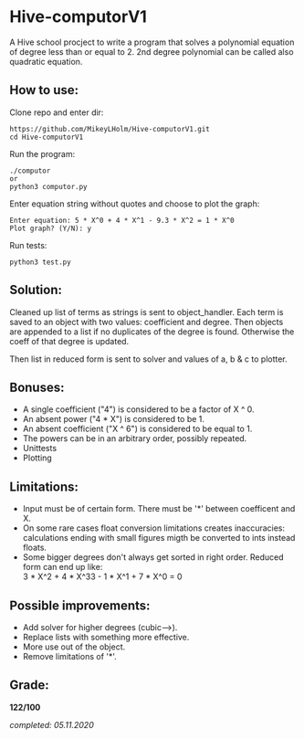 # Hive-computorV1
A Hive school procject to write a program that solves a polynomial equation of degree less than or equal to 2. 2nd degree polynomial can be called also quadratic equation.

## How to use:

Clone repo and enter dir:
```
https://github.com/MikeyLHolm/Hive-computorV1.git
cd Hive-computorV1
```
Run the program:
```
./computor
or
python3 computor.py
```
Enter equation string without quotes and choose to plot the graph:
```
Enter equation: 5 * X^0 + 4 * X^1 - 9.3 * X^2 = 1 * X^0
Plot graph? (Y/N): y
```

Run tests:
```
python3 test.py
```

## Solution:
Cleaned up list of terms as strings is sent to object_handler. Each term is saved to an object with two values: coefficient and degree. Then objects are appended to a list if no duplicates of the degree is found. Otherwise the coeff of that degree is updated.

Then list in reduced form is sent to solver and values of a, b & c to plotter.

## Bonuses:
* A single coefficient ("4") is considered to be a factor of X ^ 0.
* An absent power ("4 * X") is considered to be 1.
* An absent coefficient ("X ^ 6") is considered to be equal to 1.
* The powers can be in an arbitrary order, possibly repeated.
* Unittests
* Plotting

## Limitations:
* Input must be of certain form. There must be '*' between coefficent and X.
* On some rare cases float conversion limitations creates inaccuracies: calculations ending with small figures migth be converted to ints instead floats.
* Some bigger degrees don't always get sorted in right order. Reduced form can end up like:<br>
  3 * X^2 + 4 * X^33 - 1 * X^1 + 7 * X^0 = 0

## Possible improvements:
* Add solver for higher degrees (cubic-->).
* Replace lists with something more effective.
* More use out of the object.
* Remove limitations of '*'.

## Grade:
**122/100**

_completed: 05.11.2020_
